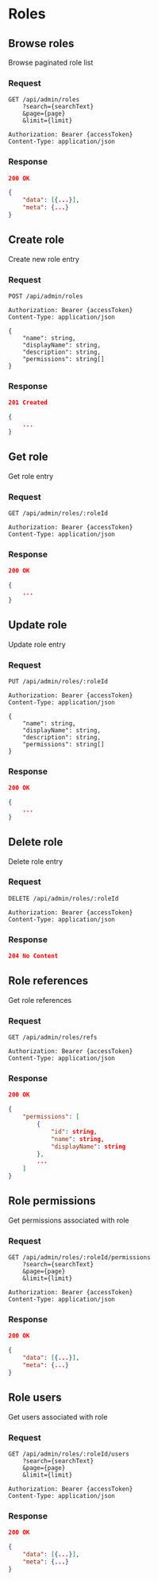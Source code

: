 # Roles

## Browse roles

Browse paginated role list

### Request

```http
GET /api/admin/roles
    ?search={searchText}
    &page={page}
    &limit={limit}

Authorization: Bearer {accessToken}
Content-Type: application/json
```

### Response

```json
200 OK

{
    "data": [{...}],
    "meta": {...}
}
```

## Create role

Create new role entry

### Request

```http
POST /api/admin/roles

Authorization: Bearer {accessToken}
Content-Type: application/json

{
    "name": string,
    "displayName": string,
    "description": string,
    "permissions": string[]
}
```

### Response

```json
201 Created

{
    ...
}
```

## Get role

Get role entry

### Request

```http
GET /api/admin/roles/:roleId

Authorization: Bearer {accessToken}
Content-Type: application/json
```

### Response

```json
200 OK

{
    ...
}
```

## Update role

Update role entry

### Request

```http
PUT /api/admin/roles/:roleId

Authorization: Bearer {accessToken}
Content-Type: application/json

{
    "name": string,
    "displayName": string,
    "description": string,
    "permissions": string[]
}
```

### Response

```json
200 OK

{
    ...
}
```

## Delete role

Delete role entry

### Request

```http
DELETE /api/admin/roles/:roleId

Authorization: Bearer {accessToken}
Content-Type: application/json
```

### Response

```json
204 No Content
```

## Role references

Get role references

### Request

```http
GET /api/admin/roles/refs

Authorization: Bearer {accessToken}
Content-Type: application/json
```

### Response

```json
200 OK

{
    "permissions": [
        {
            "id": string,
            "name": string,
            "displayName": string
        },
        ...
    ]
}
```

## Role permissions

Get permissions associated with role

### Request

```http
GET /api/admin/roles/:roleId/permissions
    ?search={searchText}
    &page={page}
    &limit={limit}

Authorization: Bearer {accessToken}
Content-Type: application/json
```

### Response

```json
200 OK

{
    "data": [{...}],
    "meta": {...}
}
```

## Role users

Get users associated with role

### Request

```http
GET /api/admin/roles/:roleId/users
    ?search={searchText}
    &page={page}
    &limit={limit}

Authorization: Bearer {accessToken}
Content-Type: application/json
```

### Response

```json
200 OK

{
    "data": [{...}],
    "meta": {...}
}
```

